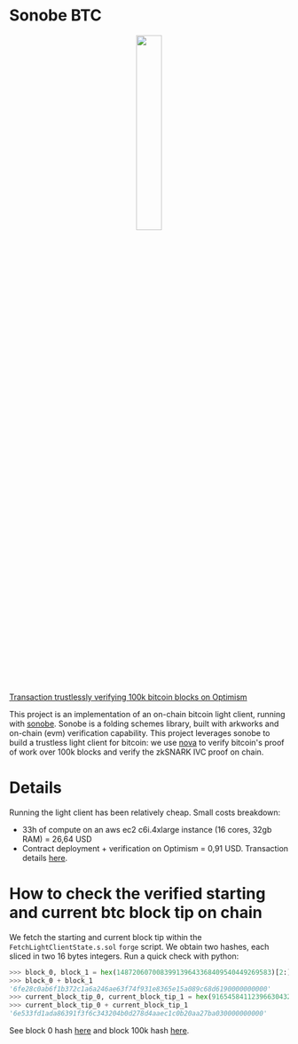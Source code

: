 # Sonobe BTC

<p align="center">
  <img src="https://github.com/dmpierre/sonobe-btc/assets/23149200/782e7140-cc8e-4a9c-8a31-327a0ae84a5b" width="30%" height="30%" />
</p>

[Transaction trustlessly verifying 100k bitcoin blocks on Optimism](https://optimistic.etherscan.io/tx/0x1fc40181d6be767985aa13d8a5219ce85ce4d63d6b0e02a4942a7accf6027e48)

This project is an implementation of an on-chain bitcoin light client, running with [sonobe](https://github.com/privacy-scaling-explorations/sonobe). Sonobe is a folding schemes library, built with arkworks and on-chain (evm) verification capability. This project leverages sonobe to build a trustless light client for bitcoin: we use [nova](https://eprint.iacr.org/2021/370) to verify bitcoin's proof of work over 100k blocks and verify the zkSNARK IVC proof on chain.

# Details

Running the light client has been relatively cheap. Small costs breakdown:
- 33h of compute on an aws ec2 c6i.4xlarge instance (16 cores, 32gb RAM) = 26,64 USD
- Contract deployment + verification on Optimism = 0,91 USD. Transaction details [here](https://optimistic.etherscan.io/address/0x83c2acbbcc5e223be030288b5e5afb0b80e96f3f).

# How to check the verified starting and current btc block tip on chain

We fetch the starting and current block tip within the `FetchLightClientState.s.sol` `forge` script. We obtain two hashes, each sliced in two 16 bytes integers. Run a quick check with python:

```python
>>> block_0, block_1 = hex(148720607008399139643368409540449269583)[2:], hex(195554949353584141652985335246347042816)[2:]
>>> block_0 + block_1
'6fe28c0ab6f1b372c1a6a246ae63f74f931e8365e15a089c68d6190000000000'
>>> current_block_tip_0, current_block_tip_1 = hex(9165458411239663043281073488483627218)[2:], hex(160611593144357295069611026580695416832)[2:]
>>> current_block_tip_0 + current_block_tip_1
'6e533fd1ada86391f3f6c343204b0d278d4aaec1c0b20aa27ba030000000000'
```

See block 0 hash [here](https://btcscan.org/block/000000000019d6689c085ae165831e934ff763ae46a2a6c172b3f1b60a8ce26f) and block 100k hash [here](https://btcscan.org/block/000000000003ba27aa200b1cecaad478d2b00432346c3f1f3986da1afd33e506).